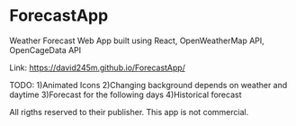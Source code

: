 # ForecastApp
Weather Forecast Web App built using React, OpenWeatherMap API, OpenCageData API 

Link: https://david245m.github.io/ForecastApp/

TODO:
  1)Animated Icons
  2)Changing background depends on weather and daytime
  3)Forecast for the following days
  4)Historical forecast

All rigths reserved to their publisher. 
This app is not commercial. 
